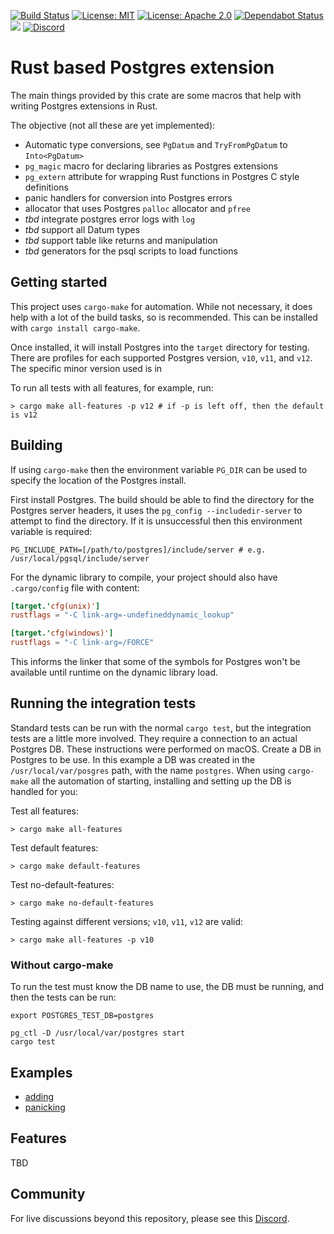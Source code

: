 
[![Build Status](https://travis-ci.org/bluejekyll/pg-extend-rs.svg?branch=master)](https://travis-ci.org/bluejekyll/pg-extend-rs)
[![License: MIT](https://img.shields.io/badge/license-MIT-blue.svg)](LICENSE-MIT)
[![License: Apache 2.0](https://img.shields.io/badge/license-Apache_2.0-blue.svg)](LICENSE-APACHE)
[![Dependabot Status](https://api.dependabot.com/badges/status?host=github&repo=bluejekyll/pg-extend-rs)](https://dependabot.com)
[![](http://meritbadge.herokuapp.com/pg-extend)](https://crates.io/crates/pg-extend)
[![Discord](https://img.shields.io/discord/589988605322199149.svg)](https://discord.gg/y7ZvY5p)

# Rust based Postgres extension

The main things provided by this crate are some macros that help with writing Postgres extensions in Rust.

The objective (not all these are yet implemented):

- Automatic type conversions, see `PgDatum` and `TryFromPgDatum` to `Into<PgDatum>`
- `pg_magic` macro for declaring libraries as Postgres extensions
- `pg_extern` attribute for wrapping Rust functions in Postgres C style definitions
- panic handlers for conversion into Postgres errors
- allocator that uses Postgres `palloc` allocator and `pfree`
- *tbd* integrate postgres error logs with `log`
- *tbd* support all Datum types
- *tbd* support table like returns and manipulation
- *tbd* generators for the psql scripts to load functions

## Getting started

This project uses `cargo-make` for automation. While not necessary, it does help with a lot of the build tasks, so is recommended. This can be installed with `cargo install cargo-make`.

Once installed, it will install Postgres into the `target` directory for testing. There are profiles for each supported Postgres version, `v10`, `v11`, and `v12`. The specific minor version used is in 

To run all tests with all features, for example, run:

```shell
> cargo make all-features -p v12 # if -p is left off, then the default is v12
```

## Building

If using `cargo-make` then the environment variable `PG_DIR` can be used to specify the location of the Postgres install.

First install Postgres. The build should be able to find the directory for the Postgres server headers, it uses the `pg_config --includedir-server` to attempt to find the directory. If it is unsuccessful then this environment variable is required:

`PG_INCLUDE_PATH=[/path/to/postgres]/include/server # e.g. /usr/local/pgsql/include/server`

For the dynamic library to compile, your project should also have `.cargo/config` file with content:

```toml
[target.'cfg(unix)']
rustflags = "-C link-arg=-undefineddynamic_lookup"

[target.'cfg(windows)']
rustflags = "-C link-arg=/FORCE"
```

This informs the linker that some of the symbols for Postgres won't be available until runtime on the dynamic library load.

## Running the integration tests

Standard tests can be run with the normal `cargo test`, but the integration tests are a little more involved. They require a connection to an actual Postgres DB. These instructions were performed on macOS. Create a DB in Postgres to be use. In this example a DB was created in the `/usr/local/var/posgres` path, with the name `postgres`. When using `cargo-make` all the automation of starting, installing and setting up the DB is handled for you:

Test all features:

```shell
> cargo make all-features
```

Test default features:

```shell
> cargo make default-features
```

Test no-default-features:

```shell
> cargo make no-default-features
```

Testing against different versions; `v10`, `v11`, `v12` are valid:

```shell
> cargo make all-features -p v10
```

### Without cargo-make

To run the test must know the DB name to use, the DB must be running, and then the tests can be run:

```shell
export POSTGRES_TEST_DB=postgres

pg_ctl -D /usr/local/var/postgres start
cargo test
```

## Examples

- [adding](https://github.com/bluejekyll/pg-extend-rs/tree/master/examples/adding)
- [panicking](https://github.com/bluejekyll/pg-extend-rs/tree/master/examples/panicking)

## Features

TBD

## Community

For live discussions beyond this repository, please see this [Discord](https://discord.gg/y7ZvY5p).
